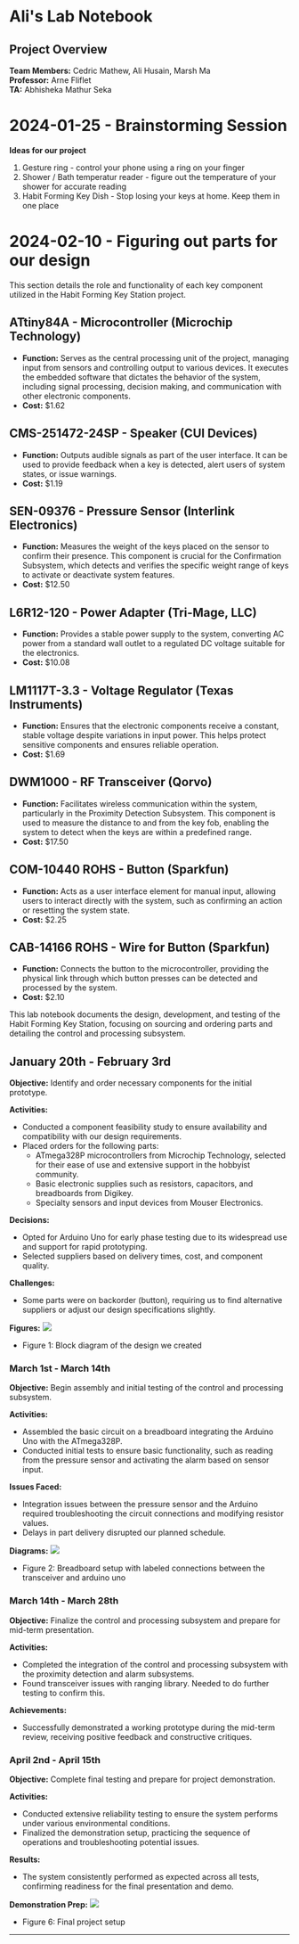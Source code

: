 # Ali's Lab Notebook

## Project Overview
**Team Members:** Cedric Mathew, Ali Husain, Marsh Ma  
**Professor:** Arne Fliflet  
**TA:** Abhisheka Mathur Seka  

# 2024-01-25 - Brainstorming Session
**Ideas for our project**

1. Gesture ring - control your phone using a ring on your finger
2. Shower / Bath temperatur reader - figure out the temperature of your shower for accurate reading
3. Habit Forming Key Dish - Stop losing your keys at home. Keep them in one place

# 2024-02-10 - Figuring out parts for our design

This section details the role and functionality of each key component utilized in the Habit Forming Key Station project.

## ATtiny84A - Microcontroller (Microchip Technology)

- **Function:** Serves as the central processing unit of the project, managing input from sensors and controlling output to various devices. It executes the embedded software that dictates the behavior of the system, including signal processing, decision making, and communication with other electronic components.
- **Cost:** $1.62

## CMS-251472-24SP - Speaker (CUI Devices)

- **Function:** Outputs audible signals as part of the user interface. It can be used to provide feedback when a key is detected, alert users of system states, or issue warnings.
- **Cost:** $1.19


## SEN-09376 - Pressure Sensor (Interlink Electronics)

- **Function:** Measures the weight of the keys placed on the sensor to confirm their presence. This component is crucial for the Confirmation Subsystem, which detects and verifies the specific weight range of keys to activate or deactivate system features.
- **Cost:** $12.50


## L6R12-120 - Power Adapter (Tri-Mage, LLC)

- **Function:** Provides a stable power supply to the system, converting AC power from a standard wall outlet to a regulated DC voltage suitable for the electronics.
- **Cost:** $10.08


## LM1117T-3.3 - Voltage Regulator (Texas Instruments)

- **Function:** Ensures that the electronic components receive a constant, stable voltage despite variations in input power. This helps protect sensitive components and ensures reliable operation.
- **Cost:** $1.69


## DWM1000 - RF Transceiver (Qorvo)

- **Function:** Facilitates wireless communication within the system, particularly in the Proximity Detection Subsystem. This component is used to measure the distance to and from the key fob, enabling the system to detect when the keys are within a predefined range.
- **Cost:** $17.50


## COM-10440 ROHS - Button (Sparkfun)

- **Function:** Acts as a user interface element for manual input, allowing users to interact directly with the system, such as confirming an action or resetting the system state.
- **Cost:** $2.25


## CAB-14166 ROHS - Wire for Button (Sparkfun)

- **Function:** Connects the button to the microcontroller, providing the physical link through which button presses can be detected and processed by the system.
- **Cost:** $2.10


This lab notebook documents the design, development, and testing of the Habit Forming Key Station, focusing on sourcing and ordering parts and detailing the control and processing subsystem.


## January 20th - February 3rd
**Objective:** Identify and order necessary components for the initial prototype.

**Activities:**
- Conducted a component feasibility study to ensure availability and compatibility with our design requirements.
- Placed orders for the following parts:
  - ATmega328P microcontrollers from Microchip Technology, selected for their ease of use and extensive support in the hobbyist community.
  - Basic electronic supplies such as resistors, capacitors, and breadboards from Digikey.
  - Specialty sensors and input devices from Mouser Electronics.

**Decisions:**
- Opted for Arduino Uno for early phase testing due to its widespread use and support for rapid prototyping.
- Selected suppliers based on delivery times, cost, and component quality.

**Challenges:**
- Some parts were on backorder (button), requiring us to find alternative suppliers or adjust our design specifications slightly.

**Figures:**
![](./Final%20Block%20Diagram.drawio.png)
- Figure 1: Block diagram of the design we created

### March 1st - March 14th
**Objective:** Begin assembly and initial testing of the control and processing subsystem.

**Activities:**
- Assembled the basic circuit on a breadboard integrating the Arduino Uno with the ATmega328P.
- Conducted initial tests to ensure basic functionality, such as reading from the pressure sensor and activating the alarm based on sensor input.

**Issues Faced:**
- Integration issues between the pressure sensor and the Arduino required troubleshooting the circuit connections and modifying resistor values.
- Delays in part delivery disrupted our planned schedule.

**Diagrams:**
![](./DWM1000-wire.jpg)
- Figure 2: Breadboard setup with labeled connections between the transceiver and arduino uno

### March 14th - March 28th
**Objective:** Finalize the control and processing subsystem and prepare for mid-term presentation.

**Activities:**
- Completed the integration of the control and processing subsystem with the proximity detection and alarm subsystems.
- Found transceiver issues with ranging library. Needed to do further testing to confirm this.


**Achievements:**
- Successfully demonstrated a working prototype during the mid-term review, receiving positive feedback and constructive critiques.



### April 2nd - April 15th
**Objective:** Complete final testing and prepare for project demonstration.

**Activities:**
- Conducted extensive reliability testing to ensure the system performs under various environmental conditions.
- Finalized the demonstration setup, practicing the sequence of operations and troubleshooting potential issues.

**Results:**
- The system consistently performed as expected across all tests, confirming readiness for the final presentation and demo.

**Demonstration Prep:**
![](./final%20design.png)

- Figure 6: Final project setup

---
